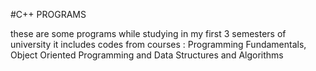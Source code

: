 #C++ PROGRAMS

these are some programs while studying in my first 3 semesters of university
it includes codes from courses : Programming Fundamentals, Object Oriented Programming and Data Structures and Algorithms
